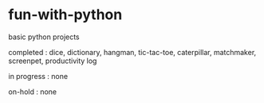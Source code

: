 # fun-with-python
basic python projects


completed :
  dice,
  dictionary,
  hangman,
  tic-tac-toe,
  caterpillar,
  matchmaker,
  screenpet,
  productivity log

in progress :
  none

on-hold :
  none

